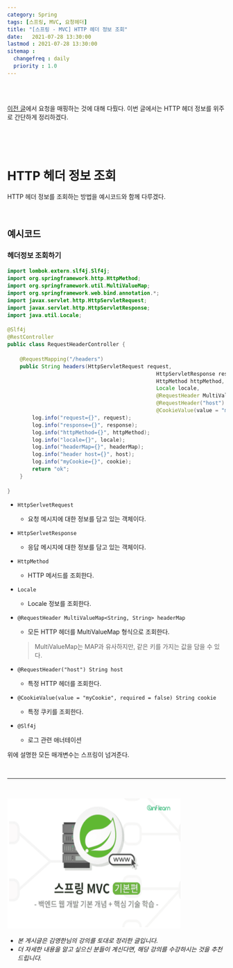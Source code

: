 ```yaml
---
category: Spring
tags: [스프링, MVC, 요청헤더]
title: "[스프링 - MVC] HTTP 헤더 정보 조회"
date:   2021-07-28 13:30:00 
lastmod : 2021-07-28 13:30:00
sitemap :
  changefreq : daily
  priority : 1.0
---
```


<br/><br/>

[이전 글](https://taegyunwoo.github.io/spring/SPRING_MVC_RequestMapping_AnnotationX)에서 요청을 매핑하는 것에 대해 다뤘다. 이번 글에서는 HTTP 헤더 정보를 위주로 간단하게 정리하겠다.

<br><br><br>

# HTTP 헤더 정보 조회

HTTP 헤더 정보를 조회하는 방법을 예시코드와 함께 다루겠다.

<br>

## 예시코드

### 헤더정보 조회하기

```java
import lombok.extern.slf4j.Slf4j;
import org.springframework.http.HttpMethod;
import org.springframework.util.MultiValueMap;
import org.springframework.web.bind.annotation.*;
import javax.servlet.http.HttpServletRequest;
import javax.servlet.http.HttpServletResponse;
import java.util.Locale;

@Slf4j
@RestController
public class RequestHeaderController {

	@RequestMapping("/headers")
	public String headers(HttpServletRequest request,
												HttpServletResponse response,
												HttpMethod httpMethod,
												Locale locale,
												@RequestHeader MultiValueMap<String, String> headerMap,
												@RequestHeader("host") String host,
												@CookieValue(value = "myCookie", required = false) String cookie) {
		log.info("request={}", request);
		log.info("response={}", response);
		log.info("httpMethod={}", httpMethod);
		log.info("locale={}", locale);
		log.info("headerMap={}", headerMap);
		log.info("header host={}", host);
		log.info("myCookie={}", cookie);
		return "ok";
	}

}
```

- `HttpSerlvetRequest`
    - 요청 메시지에 대한 정보를 담고 있는 객체이다.
- `HttpSerlvetResponse`
    - 응답 메시지에 대한 정보를 담고 있는 객체이다.
- `HttpMethod`
    - HTTP 메서드를 조회한다.
- `Locale`
    - Locale 정보를 조회한다.
- `@RequestHeader MultiValueMap<String, String> headerMap`
    - 모든 HTTP 헤더를 MultiValueMap 형식으로 조회한다.

    > MultiValueMap는 MAP과 유사하지만, 같은 키를 가지는 값을 담을 수 있다.

- `@RequestHeader("host") String host`
    - 특정 HTTP 헤더를 조회한다.
- `@CookieValue(value = "myCookie", required = false) String cookie`
    - 특정 쿠키를 조회한다.
- `@Slf4j`
    - 로그 관련 애너테이션

위에 설명한 모든 매개변수는 스프링이 넘겨준다.

<br>

---

<br>

<a href="https://inf.run/RfTn"><img src="/assets/img/Inflearn_Spring_MVC1/Logo.png" width="400px" height="300px"></a>

- *본 게시글은 김영한님의 강의를 토대로 정리한 글입니다.*
- *더 자세한 내용을 알고 싶으신 분들이 계신다면, 해당 강의를 수강하시는 것을 추천드립니다.*